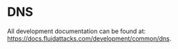 <!--
SPDX-FileCopyrightText: 2022 Fluid Attacks <development@fluidattacks.com>

SPDX-License-Identifier: MPL-2.0
-->

# DNS

All development documentation
can be found at:
<https://docs.fluidattacks.com/development/common/dns>.

